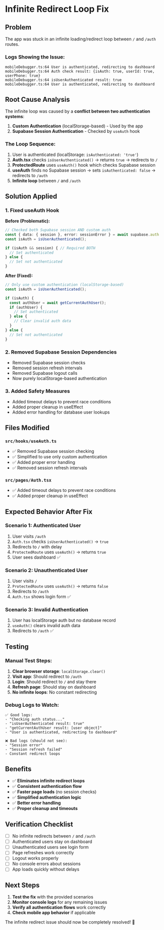 # Infinite Redirect Loop Fix

## Problem
The app was stuck in an infinite loading/redirect loop between `/` and `/auth` routes.

### Logs Showing the Issue:
```
mobileDebugger.ts:64 User is authenticated, redirecting to dashboard
mobileDebugger.ts:64 Auth check result: {isAuth: true, userId: true, userPhone: true}
mobileDebugger.ts:64 isUserAuthenticated result: true
mobileDebugger.ts:64 User is authenticated, redirecting to dashboard
```

## Root Cause Analysis

The infinite loop was caused by a **conflict between two authentication systems**:

1. **Custom Authentication** (localStorage-based) - Used by the app
2. **Supabase Session Authentication** - Checked by `useAuth` hook

### The Loop Sequence:
1. User is authenticated (localStorage: `isAuthenticated: 'true'`)
2. **Auth.tsx** checks `isUserAuthenticated()` → returns `true` → redirects to `/`
3. **ProtectedRoute** uses `useAuth()` hook which checks Supabase session
4. **useAuth** finds no Supabase session → sets `isAuthenticated: false` → redirects to `/auth`
5. **Infinite loop** between `/` and `/auth`

## Solution Applied

### 1. Fixed useAuth Hook
**Before (Problematic):**
```typescript
// Checked both Supabase session AND custom auth
const { data: { session }, error: sessionError } = await supabase.auth.getSession();
const isAuth = isUserAuthenticated();

if (isAuth && session) { // Required BOTH
  // Set authenticated
} else {
  // Set not authenticated
}
```

**After (Fixed):**
```typescript
// Only use custom authentication (localStorage-based)
const isAuth = isUserAuthenticated();

if (isAuth) {
  const authUser = await getCurrentAuthUser();
  if (authUser) {
    // Set authenticated
  } else {
    // Clear invalid auth data
  }
} else {
  // Set not authenticated
}
```

### 2. Removed Supabase Session Dependencies
- Removed Supabase session checks
- Removed session refresh intervals
- Removed Supabase logout calls
- Now purely localStorage-based authentication

### 3. Added Safety Measures
- Added timeout delays to prevent race conditions
- Added proper cleanup in useEffect
- Added error handling for database user lookups

## Files Modified

### `src/hooks/useAuth.ts`
- ✅ Removed Supabase session checking
- ✅ Simplified to use only custom authentication
- ✅ Added proper error handling
- ✅ Removed session refresh intervals

### `src/pages/Auth.tsx`
- ✅ Added timeout delays to prevent race conditions
- ✅ Added proper cleanup in useEffect

## Expected Behavior After Fix

### Scenario 1: Authenticated User
1. User visits `/auth`
2. `Auth.tsx` checks `isUserAuthenticated()` → `true`
3. Redirects to `/` with delay
4. `ProtectedRoute` uses `useAuth()` → returns `true`
5. User sees dashboard ✅

### Scenario 2: Unauthenticated User
1. User visits `/`
2. `ProtectedRoute` uses `useAuth()` → returns `false`
3. Redirects to `/auth`
4. `Auth.tsx` shows login form ✅

### Scenario 3: Invalid Authentication
1. User has localStorage auth but no database record
2. `useAuth()` clears invalid auth data
3. Redirects to `/auth` ✅

## Testing

### Manual Test Steps:
1. **Clear browser storage**: `localStorage.clear()`
2. **Visit app**: Should redirect to `/auth`
3. **Login**: Should redirect to `/` and stay there
4. **Refresh page**: Should stay on dashboard
5. **No infinite loops**: No constant redirecting

### Debug Logs to Watch:
```
✅ Good logs:
- "Checking auth status..."
- "isUserAuthenticated result: true"
- "getCurrentAuthUser result: [user object]"
- "User is authenticated, redirecting to dashboard"

❌ Bad logs (should not see):
- "Session error"
- "Session refresh failed"
- Constant redirect loops
```

## Benefits

- ✅ **Eliminates infinite redirect loops**
- ✅ **Consistent authentication flow**
- ✅ **Faster page loads** (no session checks)
- ✅ **Simplified authentication logic**
- ✅ **Better error handling**
- ✅ **Proper cleanup and timeouts**

## Verification Checklist

- [ ] No infinite redirects between `/` and `/auth`
- [ ] Authenticated users stay on dashboard
- [ ] Unauthenticated users see login form
- [ ] Page refreshes work correctly
- [ ] Logout works properly
- [ ] No console errors about sessions
- [ ] App loads quickly without delays

## Next Steps

1. **Test the fix** with the provided scenarios
2. **Monitor console logs** for any remaining issues
3. **Verify all authentication flows** work correctly
4. **Check mobile app behavior** if applicable

The infinite redirect issue should now be completely resolved! 🎉
